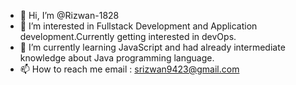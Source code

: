- 👋 Hi, I’m @Rizwan-1828
- 👀 I’m interested in Fullstack Development and Application development.Currently getting interested in devOps.
- 🌱 I’m currently learning JavaScript and had already intermediate knowledge about Java programming language.
- 📫 How to reach me email : srizwan9423@gmail.com
<!---
Rizwan-1828/Rizwan-1828 is a ✨ special ✨ repository because its `README.md` (this file) appears on your GitHub profile.
You can click the Preview link to take a look at your changes.
--->
